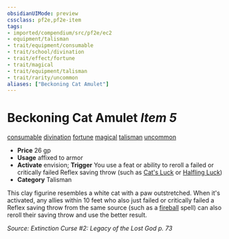 ```yaml
---
obsidianUIMode: preview
cssclass: pf2e,pf2e-item
tags:
- imported/compendium/src/pf2e/ec2
- equipment/talisman
- trait/equipment/consumable
- trait/school/divination
- trait/effect/fortune
- trait/magical
- trait/equipment/talisman
- trait/rarity/uncommon
aliases: ["Beckoning Cat Amulet"]
---
```

# Beckoning Cat Amulet *Item 5*  
[consumable](consumable.md)  [divination](divination.md)  [fortune](fortune.md)  [magical](magical.md)  [talisman](talisman.md)  [uncommon](uncommon.md)  

- **Price** 26 gp
- **Usage** affixed to armor
- **Activate** envision; **Trigger** You use a feat or ability to reroll a failed or critically failed Reflex saving throw (such as [Cat's Luck](../../feats/cats-luck-apg.md) or [Halfling Luck](../../feats/halfling-luck.md))
- **Category** Talisman

This clay figurine resembles a white cat with a paw outstretched. When it's activated, any allies within 10 feet who also just failed or critically failed a Reflex saving throw from the same source (such as a [fireball](../../spells/fireball.md) spell) can also reroll their saving throw and use the better result.

*Source: Extinction Curse #2: Legacy of the Lost God p. 73*